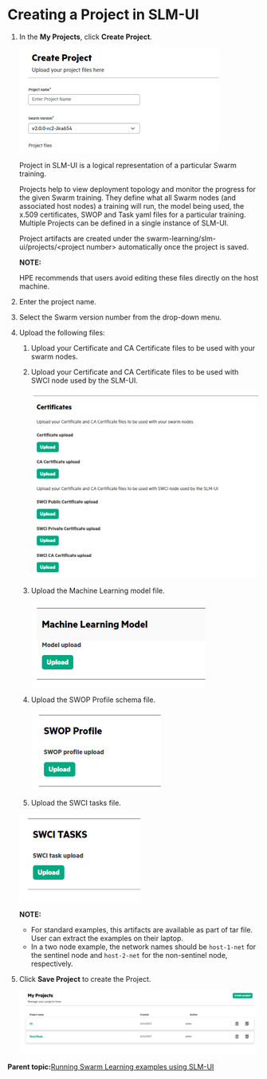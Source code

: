 # <a name="GUID-7FB7EDEC-F359-4ABF-A623-348EF665D8DC"/> Creating a Project in SLM-UI 

1.  In the **My Projects**, click **Create Project**.

    ![Create Project](GUID-A5012333-CE26-4E14-9C31-1AF897147196-high.png)

    Project in SLM-UI is a logical representation of a particular Swarm training.

    Projects help to view deployment topology and monitor the progress for the given Swarm training. They define what all Swarm nodes \(and associated host nodes\) a training will run, the model being used, the x.509 certificates, SWOP and Task yaml files for a particular training. Multiple Projects can be defined in a single instance of SLM-UI.

    Project artifacts are created under the swarm-learning/slm-ui/projects/<project number\> automatically once the project is saved.

    **NOTE:**

    HPE recommends that users avoid editing these files directly on the host machine.

2.  Enter the project name.

3.  Select the Swarm version number from the drop-down menu.

4.  Upload the following files:

    1.  Upload your Certificate and CA Certificate files to be used with your swarm nodes.

    2.  Upload your Certificate and CA Certificate files to be used with SWCI node used by the SLM-UI.

        ![CA Certificate](GUID-E6E65EF4-C401-4415-82AB-591022657146-high.png)

    3.  Upload the Machine Learning model file.

        ![ML model](GUID-C8A2E5EC-CE82-4B3A-9485-F299336F39EE-high.png)

    4.  Upload the SWOP Profile schema file.

        ![SWOP Profile](GUID-43581832-D249-4C2E-AD17-8F797BAC33D6-high.png)

    5.  Upload the SWCI tasks file.

    ![SWCI Tasks](GUID-E1505B54-9732-450E-9FA2-ACD84DB70233-high.png)

    **NOTE:**

    -   For standard examples, this artifacts are available as part of tar file. User can extract the examples on their laptop.
    -   In a two node example, the network names should be `host-1-net` for the sentinel node and `host-2-net` for the non-sentinel node, respectively.
5.  Click **Save Project** to create the Project.

    ![My Projects](GUID-E0930943-5847-4F31-8231-D1AD21862F1D-high.png)


**Parent topic:**[Running Swarm Learning examples using SLM-UI](Running_Swarm_Learning_examples_using_SLM-UI.md)

